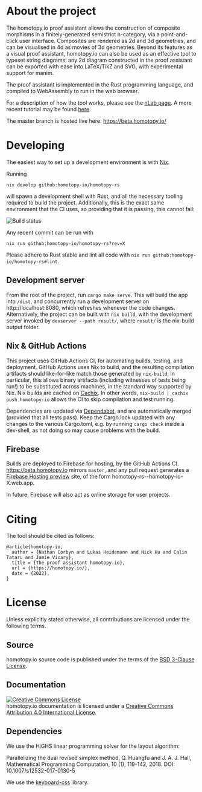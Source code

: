# About the project

The homotopy.io proof assistant allows the construction of composite morphisms in a finitely-generated semistrict n-category, via a point-and-click user interface. Composites are rendered as 2d and 3d geometries, and can be visualised in 4d as movies of 3d geometries. Beyond its features as a visual proof assistant, homotopy.io can also be used as an effective tool to typeset string diagrams: any 2d diagram constructed in the proof assistant can be exported with ease into LaTeX/TikZ and SVG, with experimental support for manim.

The proof assistant is implemented in the Rust programming language, and compiled to WebAssembly to run in the web browser.

For a description of how the tool works, please see the [nLab page](https://ncatlab.org/nlab/show/homotopy.io). A more recent tutorial may be found [here](./TUTORIAL.md).

The master branch is hosted live here: https://beta.homotopy.io/

# Developing

The easiest way to set up a development environment is with [Nix](https://nixos.org/).

Running

```
nix develop github:homotopy-io/homotopy-rs
```

will spawn a development shell with Rust, and all the necessary tooling required to build the project. Additionally, this is the exact same environment that the CI uses, so providing that it is passing, this cannot fail:

![Build status](https://github.com/homotopy-io/homotopy-rs/actions/workflows/ci.yml/badge.svg)

Any recent commit can be run with

```
nix run github:homotopy-io/homotopy-rs?rev=X
```

Please adhere to Rust stable and lint all code with `nix run github:homotopy-io/homotopy-rs#lint`.

## Development server

From the root of the project, run `cargo make serve`. This will build the app into `/dist`, and concurrently run a development server on http://localhost:8080, which refreshes whenever the code changes.
Alternatively, the project can be built with `nix build`, with the development server invoked by `devserver --path result/`, where `result/` is the nix-build output folder.

## Nix & GitHub Actions

This project uses GitHub Actions CI, for automating builds, testing, and deployment. GitHub Actions uses Nix to build, and the resulting compilation artifacts should like-for-like match those generated by `nix-build`. In particular, this allows binary artifacts (including witnesses of tests being run!) to be substituted across machines, in the standard way supported by Nix. Nix builds are cached on [Cachix](https://app.cachix.org/cache/homotopy-io). In other words, `nix-build | cachix push homotopy-io` allows the CI to skip compilation and test running.

Dependencies are updated via [Dependabot](https://github.com/dependabot), and are automatically merged (provided that all tests pass).
Keep the Cargo.lock updated with any changes to the various Cargo.toml, e.g. by running `cargo check` inside a dev-shell, as not doing so may cause problems with the build.

## Firebase

Builds are deployed to Firebase for hosting, by the GitHub Actions CI. https://beta.homotopy.io mirrors `master`, and any pull request generates a [Firebase Hosting preview](https://firebase.google.com/docs/hosting/test-preview-deploy#preview-channels) site, of the form homotopy-rs--homotopy-io-X.web.app.

In future, Firebase will also act as online storage for user projects.

# Citing

The tool should be cited as follows:

```
@article{homotopy-io,
  author = {Nathan Corbyn and Lukas Heidemann and Nick Hu and Calin Tataru and Jamie Vicary},
  title = {The proof assistant homotopy.io},
  url = {https://homotopy.io/},
  date = {2022},
}
```

# License

Unless explicitly stated otherwise, all contributions are licensed under the following terms.

## Source

homotopy.io source code is published under the terms of the [BSD 3-Clause License](LICENSE).

## Documentation

<a rel="license" href="http://creativecommons.org/licenses/by/4.0/"><img alt="Creative Commons License" style="border-width:0" src="https://i.creativecommons.org/l/by/4.0/88x31.png" /></a><br />homotopy.io documentation is licensed under a <a rel="license" href="http://creativecommons.org/licenses/by/4.0/">Creative Commons Attribution 4.0 International License</a>.

## Dependencies

We use the HiGHS linear programming solver for the layout algorithm:

Parallelizing the dual revised simplex method, Q. Huangfu and J. A. J. Hall, Mathematical Programming Computation, 10 (1), 119-142, 2018. DOI: 10.1007/s12532-017-0130-5

We use the [keyboard-css](https://github.com/shhdharmen/keyboard-css) library.

